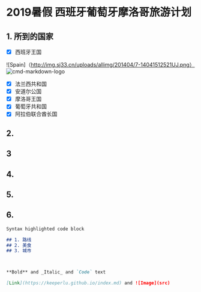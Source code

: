 # 2019暑假 西班牙葡萄牙摩洛哥旅游计划

## 1. 所到的国家
- [x] 西班牙王国 

![Spain]（http://img.sj33.cn/uploads/allimg/201404/7-14041512521UJ.png）
![cmd-markdown-logo](http://www.all-flags-world.com/country-flag/Spain/flag-spain-XL.jpg)

- [x] 法兰西共和国
- [x] 安道尔公国
- [x] 摩洛哥王国
- [x] 葡萄牙共和国
- [x] 阿拉伯联合酋长国

## 2. 
## 3
## 4.
## 5.
## 6.


```markdown
Syntax highlighted code block

## 1. 路线
## 2. 美食
## 3. 城市



**Bold** and _Italic_ and `Code` text

[Link](https://keeperlu.github.io/index.md) and ![Image](src)
```
